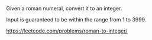 Given a roman numeral, convert it to an integer.

Input is guaranteed to be within the range from 1 to 3999.

https://leetcode.com/problems/roman-to-integer/
